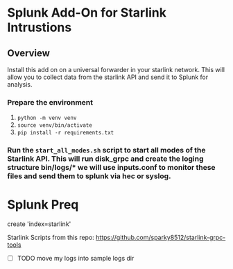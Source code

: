 # Splunk Add-On for Starlink Intrustions

## Overview

Install this add on on a universal forwarder in your starlink network. This will allow you to collect data from the starlink API and send it to Splunk for analysis.

### Prepare the environment 

1. ```python -m venv venv```
2. ```source venv/bin/activate```
3. ```pip install -r requirements.txt```

### Run the ```start_all_modes.sh``` script to start all modes of the Starlink API. This will run disk_grpc and create the loging structure bin/logs/* we will use inputs.conf to monitor these files and send them to splunk via hec or syslog.

# Splunk Preq
create 'index=starlink'

Starlink Scripts from this repo:
https://github.com/sparky8512/starlink-grpc-tools

- [ ] TODO
move my logs into sample logs dir
